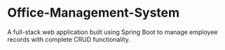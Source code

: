 # Office-Management-System
A full-stack web application built using Spring Boot  to manage employee records with complete CRUD functionality.
